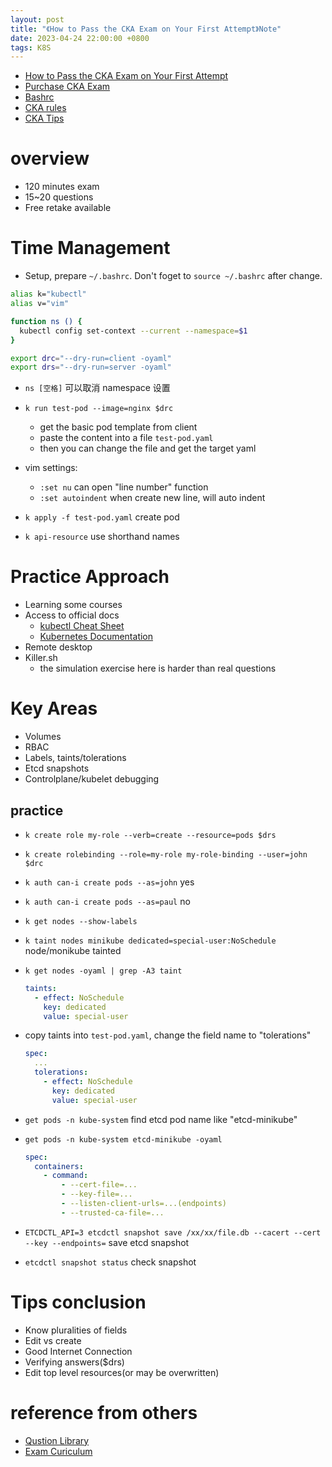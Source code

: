 ```yaml
---
layout: post
title: "《How to Pass the CKA Exam on Your First Attempt》Note"
date: 2023-04-24 22:00:00 +0800
tags: K8S
---
```


- [How to Pass the CKA Exam on Your First Attempt](https://www.youtube.com/watch?v=YMxHK7FRlV0&list=WL&index=11)
- [Purchase CKA Exam](https://training.linuxfoundation.org/certification/certified-kubernetes-administrator-cka/)
- [Bashrc](https://gist.github.com/JamieMac96/adf9d3c9fe9aa6cd40a20047efabc9ec)
- [CKA rules](https://zhuanlan.zhihu.com/p/547485685)
- [CKA Tips](https://baijiahao.baidu.com/s?id=1734942471765000094&wfr=spider&for=pc)

# overview

- 120 minutes exam
- 15~20 questions
- Free retake available

# Time Management

- Setup, prepare `~/.bashrc`. Don't foget to `source ~/.bashrc` after change.

```bash
alias k="kubectl"
alias v="vim"

function ns () {
  kubectl config set-context --current --namespace=$1
}

export drc="--dry-run=client -oyaml"
export drs="--dry-run=server -oyaml"
```

- `ns [空格]` 可以取消 namespace 设置

- `k run test-pod --image=nginx $drc`

  - get the basic pod template from client
  - paste the content into a file `test-pod.yaml`
  - then you can change the file and get the target yaml

- vim settings:

  - `:set nu` can open "line number" function
  - `:set autoindent` when create new line, will auto indent

- `k apply -f test-pod.yaml`
  create pod

- `k api-resource`
  use shorthand names

# Practice Approach

- Learning some courses
- Access to official docs
  - [kubectl Cheat Sheet](https://kubernetes.io/docs/reference/kubectl/cheatsheet/)
  - [Kubernetes Documentation](https://kubernetes.io/docs/home/)
- Remote desktop
- Killer.sh
  - the simulation exercise here is harder than real questions

# Key Areas

- Volumes
- RBAC
- Labels, taints/tolerations
- Etcd snapshots
- Controlplane/kubelet debugging

## practice

- `k create role my-role --verb=create --resource=pods $drs`

- `k create rolebinding --role=my-role my-role-binding --user=john $drc`

- `k auth can-i create pods --as=john`
  yes

- `k auth can-i create pods --as=paul`
  no

- `k get nodes --show-labels`

- `k taint nodes minikube dedicated=special-user:NoSchedule`
  node/monikube tainted

- `k get nodes -oyaml | grep -A3 taint`

  ```yaml
  taints:
    - effect: NoSchedule
      key: dedicated
      value: special-user
  ```

- copy taints into `test-pod.yaml`, change the field name to "tolerations"

  ```yaml
  spec:
    ...
    tolerations:
      - effect: NoSchedule
        key: dedicated
        value: special-user
  ```

- `get pods -n kube-system`
  find etcd pod name like "etcd-minikube"

- `get pods -n kube-system etcd-minikube -oyaml`

  ```yaml
  spec:
    containers:
      - command:
          - --cert-file=...
          - --key-file=...
          - --listen-client-urls=...(endpoints)
          - --trusted-ca-file=...
  ```

- `ETCDCTL_API=3 etcdctl snapshot save /xx/xx/file.db --cacert --cert --key --endpoints=`
  save etcd snapshot

- `etcdctl snapshot status`
  check snapshot

# Tips conclusion

- Know pluralities of fields
- Edit vs create
- Good Internet Connection
- Verifying answers($drs)
- Edit top level resources(or may be overwritten)

# reference from others

- [Qustion Library](https://www.hao.kim/cks)
- [Exam Curiculum](https://github.com/cncf/curriculum/blob/master/CKS_Curriculum_%20v1.28.pdf)
